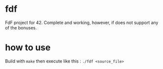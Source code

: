# fdf

FdF project for 42. Complete and working, however, if does not support any of the bonuses.

# how to use

Build with ```make``` then execute like this : ```./fdf <source_file>```
